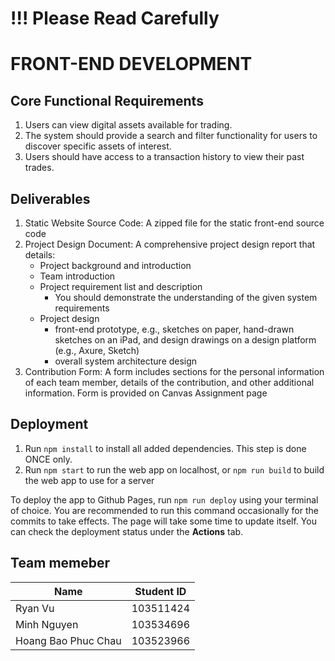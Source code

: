 # !!! Please Read Carefully

# FRONT-END DEVELOPMENT 

## Core Functional Requirements

1. Users can view digital assets available for trading.
2. The system should provide a search and filter functionality for users to discover specific assets of interest.
3. Users should have access to a transaction history to view their past trades.

## Deliverables
1. Static Website Source Code: A zipped file for the static front-end source code
2. Project Design Document: A comprehensive project design report that details:
    - Project background and introduction
    - Team introduction
    - Project requirement list and description
         - You should demonstrate the understanding of the given system requirements
    - Project design
         - front-end prototype, e.g., sketches on paper, hand-drawn sketches on an iPad, and design drawings on a design platform (e.g., Axure, Sketch)
         - overall system architecture design
3. Contribution Form: A form includes sections for the personal information of each team member, details of the contribution, and other additional information. Form is provided on Canvas Assignment page

## Deployment
1. Run `npm install` to install all added dependencies. This step is done ONCE only.
2. Run `npm start` to run the web app on localhost, or `npm run build` to build the web app to use for a server

To deploy the app to Github Pages, run `npm run deploy` using your terminal of choice. You are recommended to run this command occasionally for the commits to take effects. The page will take some time to update itself. You can check the deployment status under the **Actions** tab.

## Team memeber
| Name | Student ID |
| ---- | ---------- |
| Ryan Vu | 103511424 |
| Minh Nguyen | 103534696 |
| Hoang Bao Phuc Chau | 103523966 |
